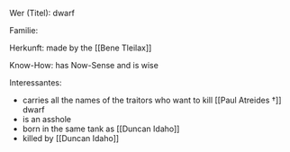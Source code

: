 Wer (Titel): dwarf

Familie:

Herkunft: made by the [[Bene Tleilax]] 

Know-How: has Now-Sense and is wise

Interessantes: 
- carries all the names of the traitors who want to kill [[Paul Atreides †]] dwarf 
- is an asshole 
- born in the same tank as [[Duncan Idaho]] 
- killed by [[Duncan Idaho]]